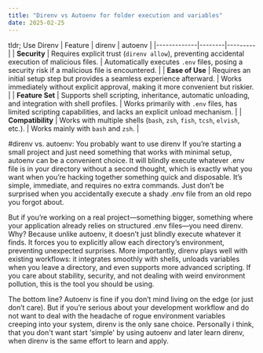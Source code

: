 ```yaml
---
title: "Direnv vs Autoenv for folder execution and variables"
date: 2025-02-25
---
```

tldr; Use Direnv
| Feature      | direnv | autoenv |
|-------------|--------|---------|
| **Security** | Requires explicit trust (`direnv allow`), preventing accidental execution of malicious files. | Automatically executes `.env` files, posing a security risk if a malicious file is encountered. |
| **Ease of Use** | Requires an initial setup step but provides a seamless experience afterward. | Works immediately without explicit approval, making it more convenient but riskier. |
| **Feature Set** | Supports shell scripting, inheritance, automatic unloading, and integration with shell profiles. | Works primarily with `.env` files, has limited scripting capabilities, and lacks an explicit unload mechanism. |
| **Compatibility** | Works with multiple shells (`bash`, `zsh`, `fish`, `tcsh`, `elvish`, etc.). | Works mainly with `bash` and `zsh`. |


#direnv vs. autoenv: You probably want to use direnv
If you’re starting a small project and just need something that works with minimal setup, autoenv can be a convenient choice. It will blindly execute whatever .env file is in your directory without a second thought, which is exactly what you want when you’re hacking together something quick and disposable. It’s simple, immediate, and requires no extra commands. Just don’t be surprised when you accidentally execute a shady .env file from an old repo you forgot about.

But if you’re working on a real project—something bigger, something where your application already relies on structured .env files—you need direnv. Why? Because unlike autoenv, it doesn’t just blindly execute whatever it finds. It forces you to explicitly allow each directory’s environment, preventing unexpected surprises. More importantly, direnv plays well with existing workflows: it integrates smoothly with shells, unloads variables when you leave a directory, and even supports more advanced scripting. If you care about stability, security, and not dealing with weird environment pollution, this is the tool you should be using.

The bottom line? Autoenv is fine if you don’t mind living on the edge (or just don’t care). But if you’re serious about your development workflow and do not want to deal with the headache of rogue environment variables creeping into your system, direnv is the only sane choice. Personally i think, that you don't want start 'simple' by using autoenv and later learn direnv, when direnv is the same effort to learn and apply.

